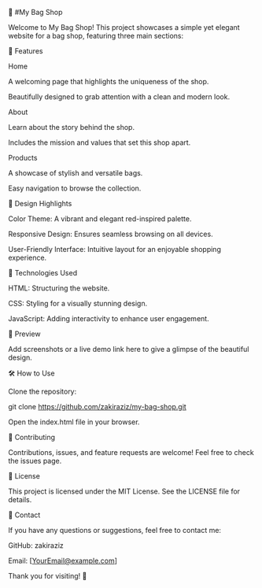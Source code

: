 👜 #My Bag Shop

Welcome to My Bag Shop! This project showcases a simple yet elegant website for a bag shop, featuring three main sections:

🌟 Features

Home

A welcoming page that highlights the uniqueness of the shop.

Beautifully designed to grab attention with a clean and modern look.

About

Learn about the story behind the shop.

Includes the mission and values that set this shop apart.

Products

A showcase of stylish and versatile bags.

Easy navigation to browse the collection.

🎨 Design Highlights

Color Theme: A vibrant and elegant red-inspired palette.

Responsive Design: Ensures seamless browsing on all devices.

User-Friendly Interface: Intuitive layout for an enjoyable shopping experience.

🚀 Technologies Used

HTML: Structuring the website.

CSS: Styling for a visually stunning design.

JavaScript: Adding interactivity to enhance user engagement.

📸 Preview

Add screenshots or a live demo link here to give a glimpse of the beautiful design.

🛠 How to Use

Clone the repository:

git clone https://github.com/zakiraziz/my-bag-shop.git

Open the index.html file in your browser.

🤝 Contributing

Contributions, issues, and feature requests are welcome! Feel free to check the issues page.

📜 License

This project is licensed under the MIT License. See the LICENSE file for details.

📧 Contact

If you have any questions or suggestions, feel free to contact me:

GitHub: zakiraziz

Email: [YourEmail@example.com]

Thank you for visiting! 🌟

